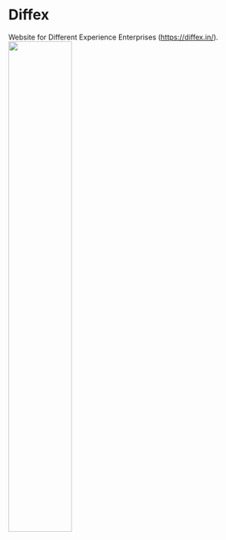 # Diffex
Website for Different Experience Enterprises (https://diffex.in/).
<img src="https://i.ibb.co/1zB4Z7T/Screenshot-51.png" width="50%">
